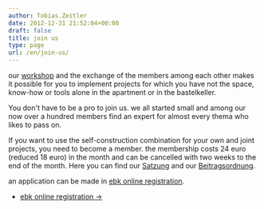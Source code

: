 ```yaml
---
author: Tobias.Zeitler
date: 2012-12-31 21:52:04+00:00
draft: false
title: join us
type: page
url: /en/join-us/
---
```


our [workshop](/workshop/) and the exchange of the members among each other makes it possible for you to implement projects for which you have not the space, know-how or tools alone in the apartment or in the bastelkeller.

You don't have to be a pro to join us. we all started small and among our now over a hundred members find an expert for almost every thema who likes to pass on.

If you want to use the self-construction combination for your own and joint projects, you need to become a member. the membership costs 24 euro (reduced 18 euro) in the month and can be cancelled with two weeks to the end of the month. Here you can find our [Satzung](/wp-content/uploads/2020/05/satzung-2019-09.pdf) and our [Beitragsordnung](/wp-content/uploads/2017/01/bo_2016_12_15.pdf).

an application can be made in [ebk online registration](https://mitgliedwerden.eigenbaukombinat.de/).

<ul class="pager main-pager">
              <li class="">
                <a href="https://mitgliedwerden.eigenbaukombinat.de/">ebk online registration &rarr;</a>
              </li></ul>
